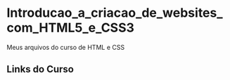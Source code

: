 # Introducao_a_criacao_de_websites_com_HTML5_e_CSS3
Meus arquivos do curso de HTML e CSS

## Links do Curso

